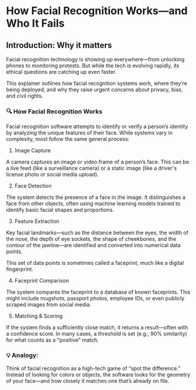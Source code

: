 # How Facial Recognition Works—and Who It Fails

## Introduction: Why it matters

Facial recognition technology is showing up everywhere—from unlocking phones to monitoring protests. But while the tech is evolving rapidly, its ethical questions are catching up even faster.

This explainer outlines how facial recognition systems work, where they’re being deployed, and why they raise urgent concerns about privacy, bias, and civil rights.

### 🔍 How Facial Recognition Works

Facial recognition software attempts to identify or verify a person’s identity by analyzing the unique features of their face. While systems vary in complexity, most follow the same general process:

1. Image Capture

A camera captures an image or video frame of a person’s face. This can be a live feed (like a surveillance camera) or a static image (like a driver's license photo or social media upload).

2. Face Detection

The system detects the presence of a face in the image. It distinguishes a face from other objects, often using machine learning models trained to identify basic facial shapes and proportions.

3. Feature Extraction

Key facial landmarks—such as the distance between the eyes, the width of the nose, the depth of eye sockets, the shape of cheekbones, and the contour of the jawline—are identified and converted into numerical data points.

This set of data points is sometimes called a faceprint, much like a digital fingerprint.

4. Faceprint Comparison

The system compares the faceprint to a database of known faceprints. This might include mugshots, passport photos, employee IDs, or even publicly scraped images from social media.

5. Matching & Scoring

If the system finds a sufficiently close match, it returns a result—often with a confidence score. In many cases, a threshold is set (e.g., 90% similarity) for what counts as a "positive" match.

### 💡 Analogy:

Think of facial recognition as a high-tech game of “spot the difference.” Instead of looking for colors or objects, the software looks for the geometry of your face—and how closely it matches one that’s already on file.

